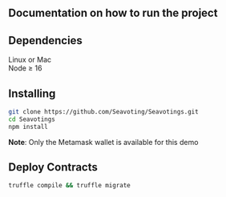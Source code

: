## Documentation on how to run the project

## Dependencies

Linux or Mac  
Node ≥ 16


## Installing

```bash
git clone https://github.com/Seavoting/Seavotings.git
cd Seavotings
npm install
```

**Note**: Only the Metamask wallet is available for this demo


## Deploy Contracts
```bash 
truffle compile && truffle migrate
```
